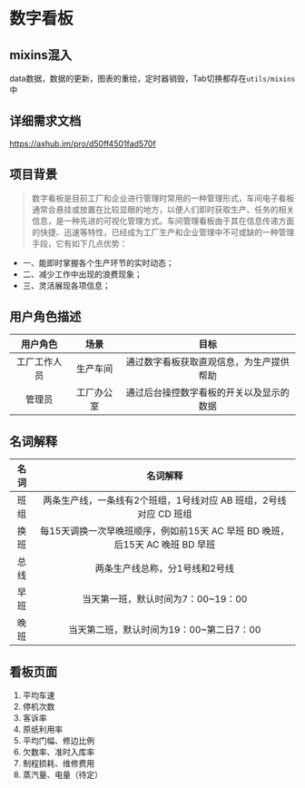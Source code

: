 # 数字看板

## mixins混入
data数据，数据的更新，图表的重绘，定时器销毁，Tab切换都存在`utils/mixins`中

## 详细需求文档
https://axhub.im/pro/d50ff4501fad570f

## 项目背景
>数字看板是目前工厂和企业进行管理时常用的一种管理形式，车间电子看板通常会悬挂或放置在比较显眼的地方，以便人们即时获取生产、任务的相关信息，是一种先进的可视化管理方式。车间管理看板由于其在信息传递方面的快捷、迅速等特性，已经成为工厂生产和企业管理中不可或缺的一种管理手段，它有如下几点优势：
- 一、能即时掌握各个生产环节的实时动态；
- 二、减少工作中出现的浪费现象；
- 三、灵活展现各项信息；

## 用户角色描述
|用户角色|场景|目标|
|:----:|:----:|:----:|
|工厂工作人员|生产车间|通过数字看板获取直观信息，为生产提供帮助|
|管理员|工厂办公室|通过后台操控数字看板的开关以及显示的数据|

## 名词解释
|名词|名词解释|
|:----:|:----:|
|班组|两条生产线，一条线有2个班组，1号线对应 AB 班组，2号线对应 CD 班组|
|换班|每15天调换一次早晚班顺序，例如前15天 AC 早班 BD 晚班，后15天 AC 晚班 BD 早班|
|总线|两条生产线总称，分1号线和2号线|
|早班|当天第一班，默认时间为7：00~19：00|
|晚班|当天第二班，默认时间为19：00~第二日7：00|

## 看板页面
1. 平均车速
2. 停机次数
3. 客诉率
4. 原纸利用率
5. 平均门幅、修边比例
6. 欠数率、准时入库率
7. 制程损耗、维修费用
8. 蒸汽量、电量（待定）

